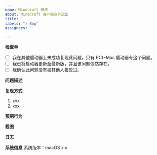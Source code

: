 ```yaml
---
name: Minecraft 崩溃
about: Minecraft 客户端意外退出
title: ''
labels: "✦ Bug"
assignees: ''

---
```


**检查单**
- [ ] 我在其他启动器上未成功复现此问题，只有 PCL-Mac 启动器有这个问题。
- [ ] 我已将启动器更新至最新版，并且该问题依然存在。
- [ ] 我确认此问题没有被其他人报告过。

**问题描述**
<!-- 对错误内容的清晰简洁的描述。-->

**复现方式**
1. xxx
2. xxx

**预期行为**
<!-- 清晰简洁地描述你预期会发生什么。-->

**截图**
<!-- 如果适用，请添加屏幕截图来帮助解释您的问题。-->

**日志**
<!-- 请打开“设置”页面，点击“打开日志“，将选择的文件拖拽至此。-->

**系统信息**
系统版本：macOS x.x
